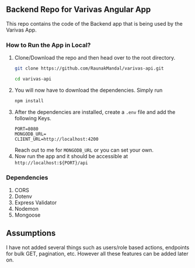 ## Backend Repo for Varivas Angular App
This repo contains the code of the Backend app that is being used by the Varivas App.

### How to Run the App in Local?
1. Clone/Download the repo and then head over to the root directory.
    ```bash
    git clone https://github.com/RaunakMandal/varivas-api.git

    cd varivas-api
    ```
2. You will now have to download the dependencies. Simply run 
   ```bash
   npm install
   ```
3. After the dependencies are installed, create a `.env` file and add the following Keys.
   ```env
   PORT=8080
   MONGODB_URL=
   CLIENT_URL=http://localhost:4200
   ```
   Reach out to me for `MONGODB_URL` or you can set your own.
4. Now run the app and it should be accessible at `http://localhost:${PORT}/api`

### Dependencies
1. CORS
2. Dotenv
3. Express Validator
4. Nodemon
5. Mongoose

## Assumptions
I have not added several things such as users/role based actions, endpoints for bulk GET, pagination, etc. However all these features can be added later on.